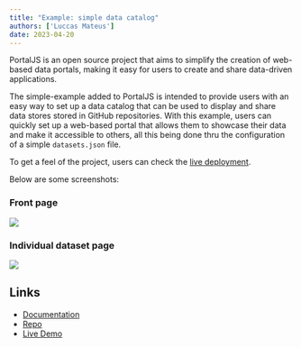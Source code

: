 ```yaml
---
title: "Example: simple data catalog"
authors: ['Luccas Mateus']
date: 2023-04-20
---
```


PortalJS is an open source project that aims to simplify the creation of web-based data portals, making it easy for users to create and share data-driven applications. 

The simple-example added to PortalJS is intended to provide users with an easy way to set up a data catalog that can be used to display and share data stores stored in GitHub repositories. With this example, users can quickly set up a web-based portal that allows them to showcase their data and make it accessible to others, all this being done thru the configuration of a simple `datasets.json` file.

To get a feel of the project, users can check the [live deployment](https://example.portaljs.org).

Below are some screenshots:

### Front page

![](https://i.imgur.com/wMk3pGf.png)

### Individual dataset page

![](https://i.imgur.com/UipBNEY.png)


## Links

- [Documentation](/docs/example-data-catalog)  
- [Repo](https://github.com/datopian/portaljs/tree/main/examples/simple-example)  
- [Live Demo](https://example.portaljs.org)  
